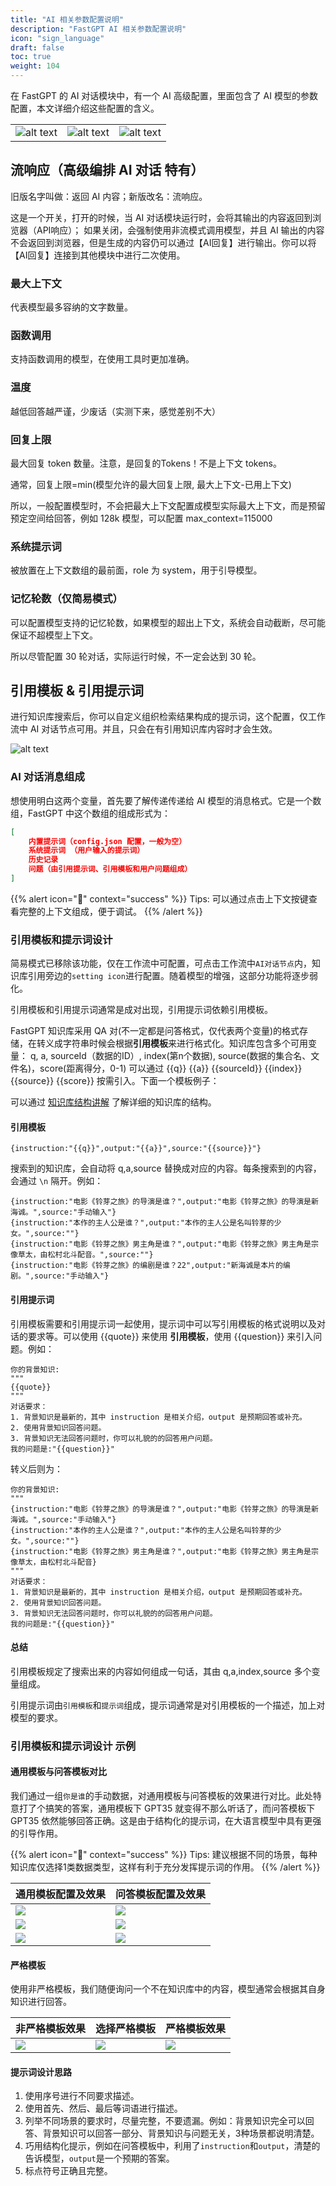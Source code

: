 ```yaml
---
title: "AI 相关参数配置说明"
description: "FastGPT AI 相关参数配置说明"
icon: "sign_language"
draft: false
toc: true
weight: 104
---
```


在 FastGPT 的 AI 对话模块中，有一个 AI 高级配置，里面包含了 AI 模型的参数配置，本文详细介绍这些配置的含义。

|  |  | |
| --- | --- | --- |
| ![alt text](/imgs/image-51.png) | ![alt text](/imgs/image-52.png) | ![alt text](/imgs/image-53.png) |

## 流响应（高级编排 AI 对话 特有）

旧版名字叫做：返回 AI 内容；新版改名：流响应。

这是一个开关，打开的时候，当 AI 对话模块运行时，会将其输出的内容返回到浏览器（API响应）；
如果关闭，会强制使用非流模式调用模型，并且 AI 输出的内容不会返回到浏览器，但是生成的内容仍可以通过【AI回复】进行输出。你可以将【AI回复】连接到其他模块中进行二次使用。

### 最大上下文

代表模型最多容纳的文字数量。

### 函数调用

支持函数调用的模型，在使用工具时更加准确。

### 温度 

越低回答越严谨，少废话（实测下来，感觉差别不大）

### 回复上限

最大回复 token 数量。注意，是回复的Tokens！不是上下文 tokens。

通常，回复上限=min(模型允许的最大回复上限, 最大上下文-已用上下文)

所以，一般配置模型时，不会把最大上下文配置成模型实际最大上下文，而是预留预定空间给回答，例如 128k 模型，可以配置 max_context=115000

### 系统提示词

被放置在上下文数组的最前面，role 为 system，用于引导模型。

### 记忆轮数（仅简易模式）

可以配置模型支持的记忆轮数，如果模型的超出上下文，系统会自动截断，尽可能保证不超模型上下文。

所以尽管配置 30 轮对话，实际运行时候，不一定会达到 30 轮。

## 引用模板 & 引用提示词

进行知识库搜索后，你可以自定义组织检索结果构成的提示词，这个配置，仅工作流中 AI 对话节点可用。并且，只会在有引用知识库内容时才会生效。

![alt text](/imgs/image-54.png)

### AI 对话消息组成

想使用明白这两个变量，首先要了解传递传递给 AI 模型的消息格式。它是一个数组，FastGPT 中这个数组的组成形式为：

```json
[
    内置提示词（config.json 配置，一般为空）
    系统提示词 （用户输入的提示词）
    历史记录
    问题（由引用提示词、引用模板和用户问题组成）
]
```

{{% alert icon="🍅" context="success" %}}
Tips: 可以通过点击上下文按键查看完整的上下文组成，便于调试。
{{% /alert %}}

### 引用模板和提示词设计

简易模式已移除该功能，仅在工作流中可配置，可点击工作流中`AI对话节点`内，知识库引用旁边的`setting icon`进行配置。随着模型的增强，这部分功能将逐步弱化。

引用模板和引用提示词通常是成对出现，引用提示词依赖引用模板。

FastGPT 知识库采用 QA 对(不一定都是问答格式，仅代表两个变量)的格式存储，在转义成字符串时候会根据**引用模板**来进行格式化。知识库包含多个可用变量： q, a, sourceId（数据的ID）, index(第n个数据), source(数据的集合名、文件名)，score(距离得分，0-1) 可以通过 {{q}} {{a}} {{sourceId}} {{index}} {{source}} {{score}} 按需引入。下面一个模板例子：

可以通过 [知识库结构讲解](/docs/guide/knowledge_base/dataset_engine/) 了解详细的知识库的结构。

#### 引用模板

```
{instruction:"{{q}}",output:"{{a}}",source:"{{source}}"}
```

搜索到的知识库，会自动将 q,a,source 替换成对应的内容。每条搜索到的内容，会通过 `\n` 隔开。例如：
```
{instruction:"电影《铃芽之旅》的导演是谁？",output:"电影《铃芽之旅》的导演是新海诚。",source:"手动输入"}
{instruction:"本作的主人公是谁？",output:"本作的主人公是名叫铃芽的少女。",source:""}
{instruction:"电影《铃芽之旅》男主角是谁？",output:"电影《铃芽之旅》男主角是宗像草太，由松村北斗配音。",source:""}
{instruction:"电影《铃芽之旅》的编剧是谁？22",output:"新海诚是本片的编剧。",source:"手动输入"}
```

#### 引用提示词

引用模板需要和引用提示词一起使用，提示词中可以写引用模板的格式说明以及对话的要求等。可以使用 {{quote}} 来使用 **引用模板**，使用 {{question}} 来引入问题。例如：

```
你的背景知识:
"""
{{quote}}
"""
对话要求：
1. 背景知识是最新的，其中 instruction 是相关介绍，output 是预期回答或补充。
2. 使用背景知识回答问题。
3. 背景知识无法回答问题时，你可以礼貌的的回答用户问题。
我的问题是:"{{question}}"
```

转义后则为：
```
你的背景知识:
"""
{instruction:"电影《铃芽之旅》的导演是谁？",output:"电影《铃芽之旅》的导演是新海诚。",source:"手动输入"}
{instruction:"本作的主人公是谁？",output:"本作的主人公是名叫铃芽的少女。",source:""}
{instruction:"电影《铃芽之旅》男主角是谁？",output:"电影《铃芽之旅》男主角是宗像草太，由松村北斗配音}
"""
对话要求：
1. 背景知识是最新的，其中 instruction 是相关介绍，output 是预期回答或补充。
2. 使用背景知识回答问题。
3. 背景知识无法回答问题时，你可以礼貌的的回答用户问题。
我的问题是:"{{question}}"
```

#### 总结

引用模板规定了搜索出来的内容如何组成一句话，其由 q,a,index,source 多个变量组成。

引用提示词由`引用模板`和`提示词`组成，提示词通常是对引用模板的一个描述，加上对模型的要求。

### 引用模板和提示词设计 示例

#### 通用模板与问答模板对比

我们通过一组`你是谁`的手动数据，对通用模板与问答模板的效果进行对比。此处特意打了个搞笑的答案，通用模板下 GPT35 就变得不那么听话了，而问答模板下 GPT35 依然能够回答正确。这是由于结构化的提示词，在大语言模型中具有更强的引导作用。

{{% alert icon="🍅" context="success" %}}
Tips: 建议根据不同的场景，每种知识库仅选择1类数据类型，这样有利于充分发挥提示词的作用。
{{% /alert %}}

| 通用模板配置及效果 | 问答模板配置及效果 |
| --- | --- |
| ![](/imgs/datasetprompt1.jpg) | ![](/imgs/datasetprompt2.jpg) |
| ![](/imgs/datasetprompt3.jpg) | ![](/imgs/datasetprompt5.jpg) |
| ![](/imgs/datasetprompt4.jpg) | ![](/imgs/datasetprompt6.jpg) |

#### 严格模板

使用非严格模板，我们随便询问一个不在知识库中的内容，模型通常会根据其自身知识进行回答。

| 非严格模板效果 | 选择严格模板 | 严格模板效果 |
| --- | --- | --- |
| ![](/imgs/datasetprompt7.webp) | ![](/imgs/datasetprompt8.jpg) |![](/imgs/datasetprompt9.jpg) |

#### 提示词设计思路

1. 使用序号进行不同要求描述。
2. 使用首先、然后、最后等词语进行描述。
3. 列举不同场景的要求时，尽量完整，不要遗漏。例如：背景知识完全可以回答、背景知识可以回答一部分、背景知识与问题无关，3种场景都说明清楚。
4. 巧用结构化提示，例如在问答模板中，利用了`instruction`和`output`，清楚的告诉模型，`output`是一个预期的答案。
5. 标点符号正确且完整。
